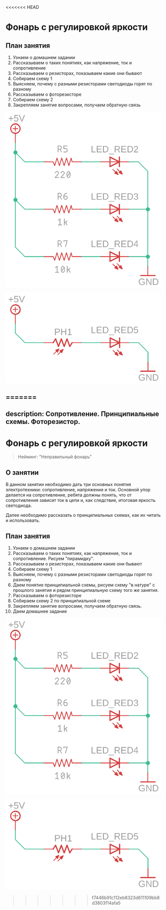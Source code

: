 <<<<<<< HEAD
# Фонарь с регулировкой яркости

## План занятия

1. Узнаем о домашнем задании
2. Рассказываем о таких понятиях, как напряжение, ток и сопротивление
3. Рассказываем о резисторах, показываем какие они бывают
4. Собираем схему 1
5. Выясняем, почему с разными резисторами светодиоды горят по разному
6. Рассказываем о фоторезисторе
7. Собираем схему 2
8. Закрепляем занятие вопросами, получаем обратную связь

![](../.gitbook/assets/lamp_schematic3.png)

![](../.gitbook/assets/lamp_schematic4.png)

=======
---
description: Сопротивление. Принципиальные схемы. Фоторезистор.
---

# Фонарь с регулировкой яркости

> Нейминг: "Неправильный фонарь"

## О занятии

В данном занятии необходимо дать три основных понятия электротехники: сопротивление, напряжение и ток. Основной упор делается на сопротивление, ребята должны понять, что от сопротивления зависит ток в цепи и, как следствие, итоговая яркость светодиода.

Далее необходимо рассказать о принципиальных схемах, как их читать и использовать.

## План занятия

1. Узнаем о домашнем задании
2. Рассказываем о таких понятиях, как напряжение, ток и сопротивление. Рисуем "пирамидку".
3. Рассказываем о резисторах, показываем какие они бывают
4. Собираем схему 1
5. Выясняем, почему с разными резисторами светодиоды горят по разному
6. Даем понятие принципиальной схемы, рисуем схему "в натуре" с прошлого занятия и рядом принципиальную схему того же занятия.
7. Рассказываем о фоторезисторе
8. Собираем схему 2 по принципиальной схеме
9. Закрепляем занятие вопросами, получаем обратную связь.
10. Даем домашнее задание

![](../.gitbook/assets/lamp_schematic3.png)

![](../.gitbook/assets/lamp_schematic4.png)

>>>>>>> f7446b91c112eb8323d611109bb8d3803f14afa5
